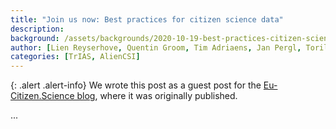```yaml
---
title: "Join us now: Best practices for citizen science data"
description: 
background: /assets/backgrounds/2020-10-19-best-practices-citizen-science-data.jpg
author: [Lien Reyserhove, Quentin Groom, Tim Adriaens, Jan Pergl, Toril Moen, Sofie Meeus]
categories: [TrIAS, AlienCSI]
---
```


{: .alert .alert-info}
We wrote this post as a guest post for the [Eu-Citizen.Science blog](https://eu-citizen.science/blog/2020/10/19/join-us-now-best-practices-citizen-science-data/), where it was originally published.

...
